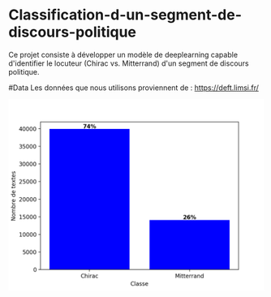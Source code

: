 # Classification-d-un-segment-de-discours-politique
Ce projet consiste à développer un modèle de deeplearning capable d'identifier le locuteur (Chirac vs. Mitterrand) d'un segment de discours politique.

#Data
Les données que nous utilisons proviennent de : https://deft.limsi.fr/

![alt text](https://github.com/dahmri/Classification-d-un-segment-de-discours-politique/blob/master/Figures/Nombre%20de%20textes.png)
